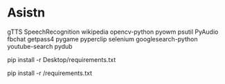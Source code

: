 # Asistn
gTTS
SpeechRecognition
wikipedia
opencv-python
pyowm
psutil
PyAudio
fbchat
getpass4
pygame
pyperclip
selenium
googlesearch-python
youtube-search
pydub

pip install -r Desktop/requirements.txt

pip install -r /requirements.txt
